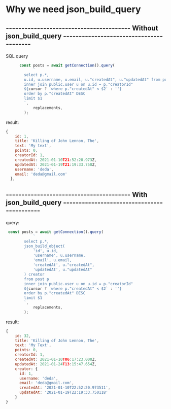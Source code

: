 # Why we need json_build_query

## ---------------------------------------- Without json_build_query ----------------------------------------

SQL query

```typescript with sql
      const posts = await getConnection().query(
            `
        select p.*, 
        u.id, u.username, u.email, u."createdAt", u."updatedAt" from post p
        inner join public.user u on u.id = p."creatorId"
        ${cursor ? `where p."createdAt" < $2` : ''}
        order by p."createdAt" DESC
        limit $1
        `,
            replacements,
        );
```

result:

```js
{
    id: 1,
    title: 'Killing of John Lennon, The',
    text: 'My text',
    points: 0,
    creatorId: 1,
    createdAt: 2021-01-10T21:52:20.973Z,
    updatedAt: 2021-01-19T21:19:33.750Z,
    username: 'deda',
    email: 'deda@gmail.com'
  },
```

## ---------------------------------------- With json_build_query -------------------------------------------

query:

```typescript with sql
 const posts = await getConnection().query(
            `
        select p.*, 
        json_build_object(
            'id', u.id,
            'username', u.username,
            'email', u.email,
            'createdAt', u."createdAt",
            'updatedAt', u."updatedAt"
        ) creator
        from post p
        inner join public.user u on u.id = p."creatorId"
        ${cursor ? `where p."createdAt" < $2` : ''}
        order by p."createdAt" DESC
        limit $1
        `,
            replacements,
        );
```

result:

```js
{
    id: 32,
    title: 'Killing of John Lennon, The',
    text: 'My Text',
    points: 0,
    creatorId: 1,
    createdAt: 2021-01-10T06:17:23.000Z,
    updatedAt: 2021-01-24T13:15:47.654Z,
    creator: {
      id: 1,
      username: 'deda',
      email: 'deda@gmail.com',
      createdAt: '2021-01-10T22:52:20.973511',
      updatedAt: '2021-01-19T22:19:33.750118'
    }
}
```
